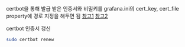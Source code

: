 certbot을 통해 발급 받은 인증서와 비밀키를 grafana.ini의 cert_key, cert_file property에 경로 지정을 해두면 됨
[참고1](https://grafana.com/docs/grafana/latest/setup-grafana/set-up-https/#before-you-begin)
[참고2](https://afsdzvcx123.tistory.com/entry/Grafana-ssl-key-%EB%B0%9C%EA%B8%89-%EB%B0%8F-https-%EC%84%A4%EC%A0%95%ED%95%98%EA%B8%B0)


certbot 인증서 갱신
``` sh
sudo certbot renew
```